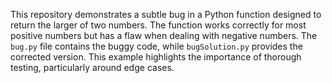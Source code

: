 This repository demonstrates a subtle bug in a Python function designed to return the larger of two numbers. The function works correctly for most positive numbers but has a flaw when dealing with negative numbers.  The `bug.py` file contains the buggy code, while `bugSolution.py` provides the corrected version. This example highlights the importance of thorough testing, particularly around edge cases.